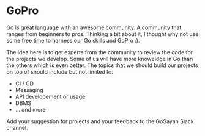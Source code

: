 # GoPro

Go is great language with an awesome community. A community that ranges from beginners to pros. Thinking a bit about it, I thought why not use some free time to harness our Go skills and GoPro :).

The idea here is to get experts from the community to review the code for the projects we develop. Some of us will have more knoweldge in Go than the others which is even better. The topics that we should build our projects on top of should include but not limited to:

- CI / CD
- Messaging
- API developement or usage
- DBMS
- ... and more

Add your suggestion for projects and your feedback to the GoSayan Slack channel. 
